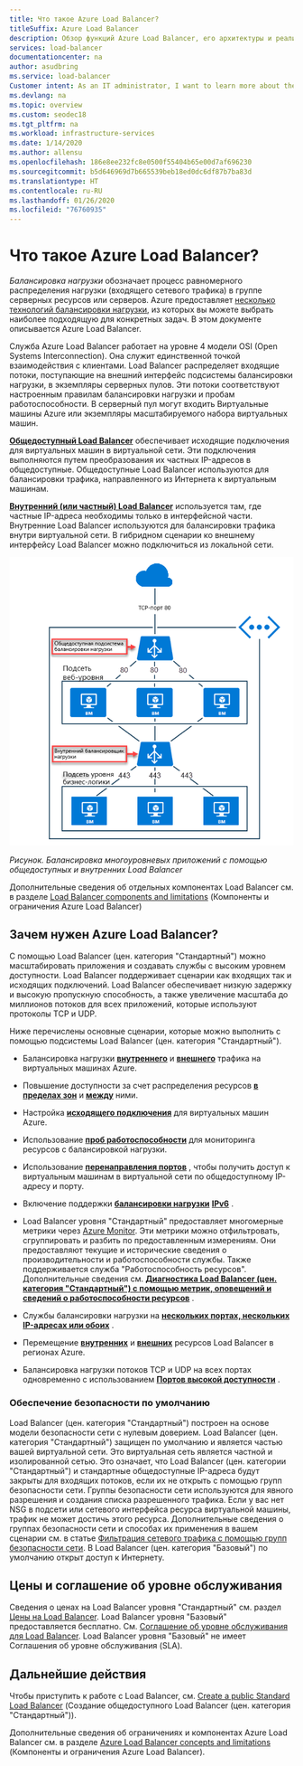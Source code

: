 ```yaml
---
title: Что такое Azure Load Balancer?
titleSuffix: Azure Load Balancer
description: Обзор функций Azure Load Balancer, его архитектуры и реализации. Узнайте, как работает Load Balancer и его использование в облаке.
services: load-balancer
documentationcenter: na
author: asudbring
ms.service: load-balancer
Customer intent: As an IT administrator, I want to learn more about the Azure Load Balancer service and what I can use it for.
ms.devlang: na
ms.topic: overview
ms.custom: seodec18
ms.tgt_pltfrm: na
ms.workload: infrastructure-services
ms.date: 1/14/2020
ms.author: allensu
ms.openlocfilehash: 186e8ee232fc8e0500f55404b65e00d7af696230
ms.sourcegitcommit: b5d646969d7b665539beb18ed0dc6df87b7ba83d
ms.translationtype: HT
ms.contentlocale: ru-RU
ms.lasthandoff: 01/26/2020
ms.locfileid: "76760935"
---
```

# <a name="what-is-azure-load-balancer"></a>Что такое Azure Load Balancer?

*Балансировка нагрузки* обозначает процесс равномерного распределения нагрузки (входящего сетевого трафика) в группе серверных ресурсов или серверов. Azure предоставляет [несколько технологий балансировки нагрузки](https://docs.microsoft.com/azure/architecture/guide/technology-choices/load-balancing-overview), из которых вы можете выбрать наиболее подходящую для конкретных задач. В этом документе описывается Azure Load Balancer.

Служба Azure Load Balancer работает на уровне 4 модели OSI (Open Systems Interconnection). Она служит единственной точкой взаимодействия с клиентами. Load Balancer распределяет входящие потоки, поступающие на внешний интерфейс подсистемы балансировки нагрузки, в экземпляры серверных пулов. Эти потоки соответствуют настроенным правилам балансировки нагрузки и пробам работоспособности. В серверный пул могут входить Виртуальные машины Azure или экземпляры масштабируемого набора виртуальных машин.

**[Общедоступный Load Balancer](./concepts-limitations.md#publicloadbalancer)** обеспечивает исходящие подключения для виртуальных машин в виртуальной сети. Эти подключения выполняются путем преобразования их частных IP-адресов в общедоступные. Общедоступные Load Balancer используются для балансировки трафика, направленного из Интернета к виртуальным машинам.

**[Внутренний (или частный) Load Balancer](./concepts-limitations.md#internalloadbalancer)** используется там, где частные IP-адреса необходимы только в интерфейсной части. Внутренние Load Balancer используются для балансировки трафика внутри виртуальной сети. В гибридном сценарии ко внешнему интерфейсу Load Balancer можно подключиться из локальной сети.

<div align="center">
  <img src='./media/load-balancer-overview/IC744147.png'>
</div>

*Рисунок. Балансировка многоуровневых приложений с помощью общедоступных и внутренних Load Balancer*

Дополнительные сведения об отдельных компонентах Load Balancer см. в разделе [Load Balancer components and limitations](./concepts-limitations.md) (Компоненты и ограничения Azure Load Balancer)

## <a name="why-use-azure-load-balancer"></a>Зачем нужен Azure Load Balancer?
C помощью Load Balancer (цен. категория "Стандартный") можно масштабировать приложения и создавать службы с высоким уровнем доступности. Load Balancer поддерживает сценарии как входящих так и исходящих подключений. Load Balancer обеспечивает низкую задержку и высокую пропускную способность, а также увеличение масштаба до миллионов потоков для всех приложений, которые используют протоколы TCP и UDP.

Ниже перечислены основные сценарии, которые можно выполнить с помощью подсистемы Load Balancer (цен. категория "Стандартный").

- Балансировка нагрузки **[внутреннего](https://docs.microsoft.com/azure/load-balancer/tutorial-load-balancer-standard-manage-portal)** и **[внешнего](https://docs.microsoft.com/azure/load-balancer/tutorial-load-balancer-standard-internal-portal)** трафика на виртуальных машинах Azure.

- Повышение доступности за счет распределения ресурсов **[в пределах зон](https://docs.microsoft.com/azure/load-balancer/tutorial-load-balancer-standard-public-zonal-portal)** и **[между](https://docs.microsoft.com/azure/load-balancer/tutorial-load-balancer-standard-public-zone-redundant-portal)** ними.

- Настройка **[исходящего подключения](https://docs.microsoft.com/azure/load-balancer/load-balancer-outbound-connections)** для виртуальных машин Azure.

- Использование **[проб работоспособности](https://docs.microsoft.com/azure/load-balancer/load-balancer-custom-probe-overview)** для мониторинга ресурсов с балансировкой нагрузки.

- Использование **[перенаправления портов](https://docs.microsoft.com/azure/load-balancer/tutorial-load-balancer-port-forwarding-portal)** , чтобы получить доступ к виртуальным машинам в виртуальной сети по общедоступному IP-адресу и порту.

- Включение поддержки **[балансировки нагрузки](https://docs.microsoft.com/azure/virtual-network/virtual-network-ipv4-ipv6-dual-stack-standard-load-balancer-powershell)** **[IPv6](https://docs.microsoft.com/azure/virtual-network/ipv6-overview)** .

- Load Balancer уровня "Стандартный" предоставляет многомерные метрики через [Azure Monitor](https://docs.microsoft.com/azure/azure-monitor/overview).  Эти метрики можно отфильтровать, сгруппировать и разбить по предоставленным измерениям.  Они предоставляют текущие и исторические сведения о производительности и работоспособности службы.  Также поддерживается служба "Работоспособность ресурсов". Дополнительные сведения см. **[Диагностика Load Balancer (цен. категория "Стандартный") с помощью метрик, оповещений и сведений о работоспособности ресурсов](load-balancer-standard-diagnostics.md)** .

- Службы балансировки нагрузки на **[нескольких портах, нескольких IP-адресах или обоих](https://docs.microsoft.com/azure/load-balancer/load-balancer-multivip-overview)** .

- Перемещение **[внутренних](https://docs.microsoft.com/azure/load-balancer/move-across-regions-internal-load-balancer-portal)** и **[внешних](https://docs.microsoft.com/azure/load-balancer/move-across-regions-external-load-balancer-portal)** ресурсов Load Balancer в регионах Azure.

- Балансировка нагрузки потоков TCP и UDP на всех портах одновременно с использованием **[Портов высокой доступности](https://docs.microsoft.com/azure/load-balancer/load-balancer-ha-ports-overview)** .

### <a name="securebydefault"></a>Обеспечение безопасности по умолчанию

Load Balancer (цен. категория "Стандартный") построен на основе модели безопасности сети с нулевым доверием. Load Balancer (цен. категория "Стандартный") защищен по умолчанию и является частью вашей виртуальной сети. Это виртуальная сеть является частной и изолированной сетью.  Это означает, что Load Balancer (цен. категории "Стандартный") и стандартные общедоступные IP-адреса будут закрыты для входящих потоков, если их не открыть с помощью групп безопасности сети. Группы безопасности сети используются для явного разрешения и создания списка разрешенного трафика.  Если у вас нет NSG в подсети или сетевого интерфейса ресурса виртуальной машины, трафик не может достичь этого ресурса. Дополнительные сведения о группах безопасности сети и способах их применения в вашем сценарии см. в статье [Фильтрация сетевого трафика с помощью групп безопасности сети](../virtual-network/security-overview.md).
В Load Balancer (цен. категория "Базовый") по умолчанию открыт доступ к Интернету.


## <a name="pricing-and-sla"></a>Цены и соглашение об уровне обслуживания

Сведения о ценах на Load Balancer уровня "Стандартный" см. раздел [Цены на Load Balancer](https://azure.microsoft.com/pricing/details/load-balancer/).
Load Balancer уровня "Базовый" предоставляется бесплатно.
См. [Соглашение об уровне обслуживания для Load Balancer](https://aka.ms/lbsla). Load Balancer уровня "Базовый" не имеет Соглашения об уровне обслуживания (SLA).

## <a name="next-steps"></a>Дальнейшие действия

Чтобы приступить к работе с Load Balancer, см. [Create a public Standard Load Balancer](quickstart-load-balancer-standard-public-portal.md) (Создание общедоступного Load Balancer (цен. категория "Стандартный")).

Дополнительные сведения об ограничениях и компонентах Azure Load Balancer см. в разделе [Azure Load Balancer concepts and limitations](./concepts-limitations.md) (Компоненты и ограничения Azure Load Balancer).
